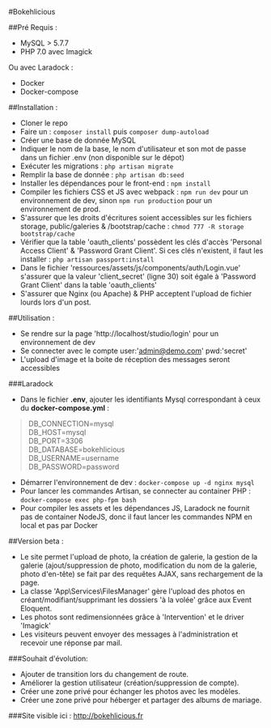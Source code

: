 #Bokehlicious

##Pré Requis :
- MySQL > 5.7.7
- PHP 7.0 avec Imagick  

Ou avec Laradock :
- Docker
- Docker-compose


##Installation :
- Cloner le repo  
- Faire un : ```composer install``` puis ```composer dump-autoload```  
- Créer une base de donnée MySQL  
- Indiquer le nom de la base, le nom d'utilisateur et son mot de passe dans un fichier .env (non disponible sur le dépot)  
- Exécuter les migrations : ```php artisan migrate```  
- Remplir la base de donnée : ```php artisan db:seed```  
- Installer les dépendances pour le front-end : ```npm install```  
- Compiler les fichiers CSS et JS avec webpack : ```npm run dev``` pour un environnement de dev, sinon ```npm run production``` pour un environnement de prod.  
- S'assurer que les droits d'écritures soient accessibles sur les fichiers storage, public/galeries & /bootstrap/cache : ```chmod 777 -R storage bootstrap/cache```  
- Vérifier que la table 'oauth_clients' possèdent les clés d'accès 'Personal Access Client' & 'Password Grant Client'. Si ces clés n'existent, il faut
les installer : ```php artisan passport:install```  
- Dans le fichier 'ressources/assets/js/components/auth/Login.vue' s'assurer que la valeur 'client_secret' (ligne 30) soit égale à 'Password Grant Client' 
dans la table 'oauth_clients'  
- S'assurer que Nginx (ou Apache) & PHP acceptent l'upload de fichier lourds lors d'un post.


##Utilisation :
- Se rendre sur la page 'http://localhost/studio/login' pour un environnement de dev
- Se connecter avec le compte user:'admin@demo.com' pwd:'secret'
- L'upload d'image et la boite de réception des messages seront accessibles

###Laradock
- Dans le fichier **.env**, ajouter les identifiants Mysql correspondant à ceux du **docker-compose.yml** : 
>DB_CONNECTION=mysql  
>DB_HOST=mysql  
>DB_PORT=3306  
>DB_DATABASE=bokehlicious  
>DB_USERNAME=username  
>DB_PASSWORD=password  

- Démarrer l'environnement de dev : ```docker-compose up -d nginx mysql```  
- Pour lancer les commandes Artisan, se connecter au container PHP : ```docker-compose exec php-fpm bash```  
- Pour compiler les assets et les dépendances JS, Laradock ne fournit pas de container NodeJS, donc il faut lancer les commandes NPM en local et pas par Docker

##Version beta :
- Le site permet l'upload de photo, la création de galerie, la gestion de la galerie (ajout/suppression de photo, modification du nom de la galerie, photo d'en-tête)
se fait par des requêtes AJAX, sans rechargement de la page.
- La classe 'App\Services\FilesManager' gère l'upload des photos en créant/modifiant/supprimant les dossiers 'à la volée' grâce aux Event Eloquent.
- Les photos sont redimensionnées grâce à 'Intervention' et le driver 'Imagick'
- Les visiteurs peuvent envoyer des messages à l'administration et recevoir une réponse par mail.


###Souhait d'évolution:
- Ajouter de transition lors du changement de route.
- Améliorer la gestion utilisateur (création/suppression de compte).
- Créer une zone privé pour échanger les photos avec les modèles.
- Créer une zone privé pour héberger et partager des albums de mariage.


###Site visible ici : http://bokehlicious.fr